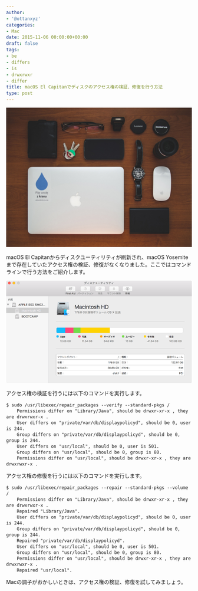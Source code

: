 ```yaml
---
author:
- '@ottanxyz'
categories:
- Mac
date: 2015-11-06 00:00:00+00:00
draft: false
tags:
- be
- differs
- is
- drwxrwxr
- differ
title: macOS El Capitanでディスクのアクセス権の検証、修復を行う方法
type: post
---
```


![](151106-563ca40e7a8b8-1.jpg)






macOS El Capitanからディスクユーティリティが刷新され、macOS Yosemiteまで存在していたアクセス権の検証、修復がなくなりました。ここではコマンドラインで行う方法をご紹介します。





![](151106-563ca4113ad49.png)






アクセス権の検証を行うには以下のコマンドを実行します。





    $ sudo /usr/libexec/repair_packages --verify --standard-pkgs /
    	Permissions differ on "Library/Java", should be drwxr-xr-x , they are drwxrwxr-x .
    	User differs on "private/var/db/displaypolicyd", should be 0, user is 244.
    	Group differs on "private/var/db/displaypolicyd", should be 0, group is 244.
    	User differs on "usr/local", should be 0, user is 501.
    	Group differs on "usr/local", should be 0, group is 80.
    	Permissions differ on "usr/local", should be drwxr-xr-x , they are drwxrwxr-x .






アクセス権の修復を行うには以下のコマンドを実行します。





    $ sudo /usr/libexec/repair_packages --repair --standard-pkgs --volume /
    	Permissions differ on "Library/Java", should be drwxr-xr-x , they are drwxrwxr-x .
    	Repaired "Library/Java".
    	User differs on "private/var/db/displaypolicyd", should be 0, user is 244.
    	Group differs on "private/var/db/displaypolicyd", should be 0, group is 244.
    	Repaired "private/var/db/displaypolicyd".
    	User differs on "usr/local", should be 0, user is 501.
    	Group differs on "usr/local", should be 0, group is 80.
    	Permissions differ on "usr/local", should be drwxr-xr-x , they are drwxrwxr-x .
    	Repaired "usr/local".





Macの調子がおかしいときは、アクセス権の検証、修復を試してみましょう。
